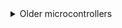 <details>
    <summary>Older microcontrollers</summary>    
    
    * The following microcontrollers were previously supported by [v10.1.188](https://github.com/Santroller/Santroller/releases/tag/v10.1.188). They are no longer supported, and while this build will work, it is missing quite a lot of the recent changes and I will not provide support for it if you have issues using it.
      * Sparkfun Pro Micro (5v)
        * The 5V Pro Micro will work fine for direct wiring, but being that it runs at 5V, it will require voltage conversion to build Wii adapters and PS2 adapters and turntables.
      * Sparkfun Pro Micro (3.3v)
        * If you want to build an adapter for a Wii or PS2 guitar, this will be easier to use than any of the 5V microcontrollers. Due to the lower voltage, these do run at half the speed of the 5v variants, a. Clones of the Pro Micro are quite cheap but will need to be purchased from eBay or AliExpress, real Pro Micros are expensive, but there isn't much of a difference. 3.3V arduinos will poll a Wii guitar slightly slower than a 5V Arduino but in practice this doesn't end up being important as there are a lot of other delays involved when communicating with a Wii guitar.
      * Arduino Micro
        * This is essentially the same thing as a Pro Micro 5V, except that it is officially made by Arduino. This causes it to be more expensive compared to a Raspberry Pi Pico.
      * Arduino Leonardo
        * The Arduino Leonardo is essentially a 5V Pro Micro, except it has the layout of an Arduino Uno. You can find clones of these, but they are still more expensive then a Pro Micro or a Raspberry Pi Pico.
      * Arduino Uno (r1/r2/r3)
        * The Arduino R1, R2, and R3 controllers are actually two microcontrollers in one, and they work in tandem to provide a working controller. This has its disadvantages, as code needs to keep these controllers in sync, and this can result in issues if a bad configuration is programmed, and generally results in requiring more complicated and optimised code to work. Unos do still get 1000hz, but if you are buying a new microcontroller, we recommend against purchasing them. Note that some clone Arduino Unos are actually missing the second microcontroller, and these ones will NOT work at all. If you see an Arduino Uno listing that mentions "ch340g" or something similar, do not purchase it. Due to this, they are harder to purchase and since they require more parts, they are more expensive than a Pro Micro or Pi Pico.
      * Arduino Mega 2560
        * These are in the same situation as the Uno, however the main microcontroller has a lot more pins. They also end up being more expensive due to the amount of parts that are needed to make one.
    * Incompatible microcontrollers
      * Arduino Uno R4
        * This is the latest entry to the Arduino Uno line of products. The Arduino Uno R4 is unsupported due to using a different microcontroller.
      * Arduino Mini or Nano or Pro Mini or Pro Nano
        * These do NOT work, as they are essentially Unos that lack the second micro controller that allow for custom USB device emulation.
      * ESP32
        * Currently this is not supported due to the base ESP32 not fully supporting USB. There are some ESP32 models that have USB support, but these end up being more expensive than the Pi Pico, and thus it does not make sense to support these.
</details>
